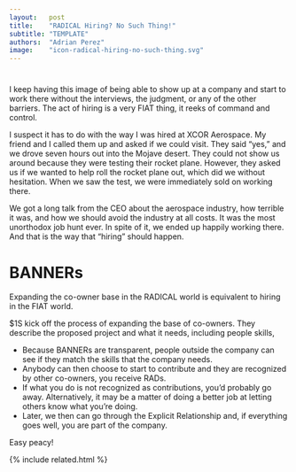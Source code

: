 ```yaml
---
layout:   post
title:    "RADICAL Hiring? No Such Thing!"
subtitle: "TEMPLATE"
authors:  "Adrian Perez"
image:    "icon-radical-hiring-no-such-thing.svg"
---
```


<div style="display:none;">
 <p>I keep having this image of being able to show up at a company and start to work there without the interviews, the judgment, or any of the other barriers.</p>
</div>

<h1></h1>
 <p>I keep having this image of being able to show up at a company and start to work there without the interviews, the judgment, or any of the other barriers. The act of hiring is a very <span class="_paradigm">FIAT</span> thing, it reeks of command and control.</p>
 <p>I suspect it has to do with the way I was hired at XCOR Aerospace. My friend and I called them up and asked if we could visit. They said “yes,” and we drove seven hours out into the Mojave desert. They could not show us around because they were testing their rocket plane. However, they asked us if we wanted to help roll the rocket plane out, which did we without hesitation. When we saw the test, we were immediately sold on working there.</p>
 <p>We got a long talk from the CEO about the aerospace industry, how terrible it was, and how we should avoid the industry at all costs. It was the most unorthodox job hunt ever. In spite of it, we ended up happily working there. And that is the way that “hiring” should happen.</p>

<h1><span class="_paradigm">BANNER</span>s</h1>
 <p>Expanding the co-owner base in the <span class="_paradigm">RADICAL</span> world is equivalent to hiring in the <span class="_paradigm">FIAT</span> world.</p>
 <p><span class="_paradigm"><span class="_paradigm">$1</span></span>S kick off the process of expanding the base of co-owners. They describe the proposed project and what it needs, including people skills,</p>
  <ul>
   <li>Because <span class="_paradigm"><span class="_paradigm">BANNER</span>s are transparent, people outside the company can see if they match the skills that the company needs.</li>
   <li>Anybody can then choose to start to contribute and they are recognized by other co-owners, you receive <span class="_paradigm">RAD</span>s.</li>
   <li>If what you do is not recognized as contributions, you’d probably go away. Alternatively, it may be a matter of doing a better job at letting others know what you’re doing.</li>
   <li>Later, we then can go through the Explicit Relationship and, if everything goes well, you are part of the company.</li>
  </ul>
 <p>Easy peacy!</p>

{% include related.html %}